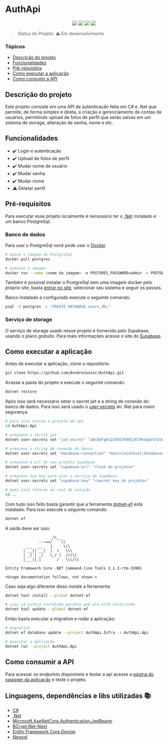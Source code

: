 # AuthApi

<p align="center">
    <img src="https://img.shields.io/static/v1?label=csharp&message=language&color=512BD4&style=for-the-badge&logo=CSHARP"/>
    <img src="https://img.shields.io/static/v1?label=dotnet&message=framework&color=512BD4&style=for-the-badge&logo=dotnet"/>
    <img src="https://img.shields.io/static/v1?label=postgresql&message=database&color=4169E1&style=for-the-badge&logo=postgresql"/>
    <img src="https://img.shields.io/static/v1?label=status&message=em desenvolvimento&color=green&style=for-the-badge"/>
</p>

> Status do Projeto: :warning: Em desenvolvimento

### Tópicos

- [Descrição do projeto](#descrição-do-projeto)
- [Funcionalidades](#funcionalidades)
- [Pré-requisitos](#pré-requisitos)
- [Como executar a aplicação](#como-executar-a-aplicação)
- [Como consumir a API](#como-consumir-a-api)

## Descrição do projeto

Este projeto consiste em uma API de autenticação feita em C# e .Net que permite, de forma simples e direta, a criação e gerenciamento de contas de usuários, permitindo upload de fotos de perfil que serão salvas em um sistema de storage, alteração de senha, nome e etc.

## Funcionalidades

- :heavy_check_mark: Login e autenticação
- :heavy_check_mark: Upload de fotos de perfil
- :heavy_check_mark: Mudar nome de usuário
- :heavy_check_mark: Mudar senha
- :heavy_check_mark: Mudar nome
- :warning: Deletar perfil

## Pré-requisitos

Para executar esse projeto localmente é necessário ter o [.Net](https://dotnet.microsoft.com/pt-br/download) instalado e um banco PostgreSql.

### Banco de dados

Para usar o PostgreSql você pode usar o [Docker](https://www.docker.com/get-started/)

```bash
# baixe a imagem do PostgreSql
docker pull postgres
```

```bash
# execute a imagem
docker run --name <nome da imagem> -e POSTGRES_PASSWORD=admin -e POSTGRES_DB=users_db -p 5432:5432 -d postgres
```

Também é possível instalar o PostgreSql sem uma imagem docker pelo próprio site, basta [entrar no site](https://www.postgresql.org/download/), selecionar seu sistema e seguir os passos.

Banco instalado e configurado execute o seguinte comando:

```bash
psql -U postgres -c "CREATE DATABASE users_db;"
```

### Serviço de storage
O serviço de storage usado nesse projeto é fornecido pelo Supabase, usando o plano gratuito. Para mais informações acesse o site do [Supabase](https://supabase.com/).

## Como executar a aplicação

Antes de executar a aplicação, clone o repositório:

```bash
git clone https://github.com/AnndreJunior/AuthApi.git
```

Acesse a pasta do projeto e execute o seguinte comando:

```bash
dotnet restore
```

Após isso será necessário setar o secret jwt e a string de conexão do banco de dados. Para isso será usado o [user-secrets](https://learn.microsoft.com/pt-br/aspnet/core/security/app-secrets?view=aspnetcore-8.0&tabs=windows) do .Net para maior segurança.

```bash
# para isso acesse o projeto de api
cd AuthApi.Api
```

```bash
# armazene o secret jwt
dotnet user-secrets set "jwt:secret" "aBcDeFgH1234567890IjKlMnOpQrStUvWxYz"
```

```bash
# armazene a string de conexão do banco
dotnet user-secrets set "database:connection" "Host=localhost;Database=users_db;Username=postgres;Password=admin"
```

```bash
# armazene a url do seu projeto Supabase
dotnet user-secrets set "supabase:url" "<link do projeto>"
```

```bash
# armazene sua key para usar o serviço do Supabase
dotnet user-secrets set "supabase:key" "<secret key do projeto>"
```

```bash
# após isso retorne ao root da solução
cd ..
```

Com tudo isso feito basta garantir que a ferramenta [dotnet-ef](https://learn.microsoft.com/pt-br/ef/core/cli/dotnet) está instalado. Para isso execute o seguinte comando:

```bash
dotnet ef
```

A saída deve ser isso:

```
                    _/\__
               ---==/    \\
         ___  ___   |.    \|\
        | __|| __|  |  )   \\\
        | _| | _|   \_/ |  //|\\
        |___||_|       /   \\\/\\

Entity Framework Core .NET Command-line Tools 2.1.3-rtm-32065

<Usage documentation follows, not shown.>
```

Caso seja algo diferente disso instale a ferramenta:

```bash
dotnet tool install --global dotnet-ef
```

```bash
# caso já esteja instalada garante que ela está atualizada
dotnet tool update --global dotnet-ef
```

Então basta executar a migration e rodar a aplicação:

```bash
# migration
dotnet ef database update --project AuthApi.Infra -s AuthApi.Api

# executar a aplicação
dotnet run --project AuthApi.Api
```

## Como consumir a API

Para acessar os endpoints disponíveis e testar a api acesse a [página do swagger da aplicação](http://localhost:5231/swagger) e teste o projeto.

## Linguagens, dependências e libs utilizadas :books:

- [C#](https://learn.microsoft.com/pt-br/dotnet/csharp/tour-of-csharp/)
- [.Net](https://dotnet.microsoft.com/pt-br/)
- [Microsoft.AspNetCore.Authentication.JwtBearer](https://www.nuget.org/packages/Microsoft.AspNetCore.Authentication.JwtBearer)
- [BCrypt.Net-Next](https://www.nuget.org/packages/BCrypt.Net-Next)
- [Entity Framework Core Design](https://www.nuget.org/packages/Microsoft.EntityFrameworkCore.Design/9.0.0-preview.3.24172.4)
- [Npgsql](https://www.nuget.org/packages/Npgsql.EntityFrameworkCore.PostgreSQL/9.0.0-preview.3)
